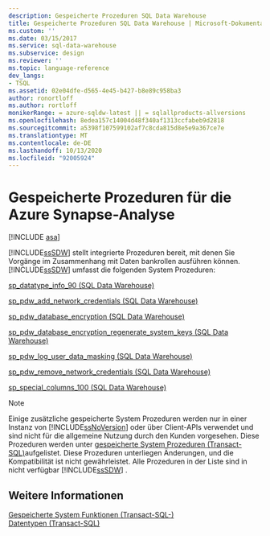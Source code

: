 ```yaml
---
description: Gespeicherte Prozeduren SQL Data Warehouse
title: Gespeicherte Prozeduren SQL Data Warehouse | Microsoft-Dokumentation
ms.custom: ''
ms.date: 03/15/2017
ms.service: sql-data-warehouse
ms.subservice: design
ms.reviewer: ''
ms.topic: language-reference
dev_langs:
- TSQL
ms.assetid: 02e04dfe-d565-4e45-b427-b8e89c958ba3
author: ronortloff
ms.author: rortloff
monikerRange: = azure-sqldw-latest || = sqlallproducts-allversions
ms.openlocfilehash: 8edea157c14004d48f340af1313ccfabeb9d2818
ms.sourcegitcommit: a5398f107599102af7c8cda815d8e5e9a367ce7e
ms.translationtype: MT
ms.contentlocale: de-DE
ms.lasthandoff: 10/13/2020
ms.locfileid: "92005924"
---
```

# <a name="azure-synapse-analytics-stored-procedures"></a>Gespeicherte Prozeduren für die Azure Synapse-Analyse
[!INCLUDE [asa](../../includes/applies-to-version/asa.md)]

  [!INCLUDE[ssSDW](../../includes/sssdw-md.md)] stellt integrierte Prozeduren bereit, mit denen Sie Vorgänge im Zusammenhang mit Daten bankrollen ausführen können. [!INCLUDE[ssSDW](../../includes/sssdw-md.md)] umfasst die folgenden System Prozeduren:  
  
<a name="AggregateFunctions"></a>[sp_datatype_info_90 &#40;SQL Data Warehouse&#41;](../../relational-databases/system-stored-procedures/sp-datatype-info-90-sql-data-warehouse.md)  
  
 [sp_pdw_add_network_credentials &#40;SQL Data Warehouse&#41;](../../relational-databases/system-stored-procedures/sp-pdw-add-network-credentials-sql-data-warehouse.md)  
  
 [sp_pdw_database_encryption &#40;SQL Data Warehouse&#41;](../../relational-databases/system-stored-procedures/sp-pdw-database-encryption-sql-data-warehouse.md)  
  
 [sp_pdw_database_encryption_regenerate_system_keys &#40;SQL Data Warehouse&#41;](../../relational-databases/system-stored-procedures/sp-pdw-database-encryption-regenerate-system-keys-sql-data-warehouse.md)  
  
 [sp_pdw_log_user_data_masking &#40;SQL Data Warehouse&#41;](../../relational-databases/system-stored-procedures/sp-pdw-log-user-data-masking-sql-data-warehouse.md)  
  
 [sp_pdw_remove_network_credentials &#40;SQL Data Warehouse&#41;](../../relational-databases/system-stored-procedures/sp-pdw-remove-network-credentials-sql-data-warehouse.md)  
  
 [sp_special_columns_100 &#40;SQL Data Warehouse&#41;](../../relational-databases/system-stored-procedures/sp-special-columns-100-sql-data-warehouse.md)  
  
> [!NOTE]  
>  Einige zusätzliche gespeicherte System Prozeduren werden nur in einer Instanz von [!INCLUDE[ssNoVersion](../../includes/ssnoversion-md.md)] oder über Client-APIs verwendet und sind nicht für die allgemeine Nutzung durch den Kunden vorgesehen. Diese Prozeduren werden unter [gespeicherte System Prozeduren (Transact-SQL)](./system-stored-procedures-transact-sql.md)aufgelistet. Diese Prozeduren unterliegen Änderungen, und die Kompatibilität ist nicht gewährleistet. Alle Prozeduren in der Liste sind in nicht verfügbar [!INCLUDE[ssSDW](../../includes/sssdw-md.md)] .  
  
## <a name="see-also"></a>Weitere Informationen  
 [Gespeicherte System Funktionen &#40;Transact-SQL-&#41;](~/relational-databases/system-functions/system-functions-category-transact-sql.md)   
 [Datentypen &#40;Transact-SQL&#41;](../../t-sql/data-types/data-types-transact-sql.md)  
  
